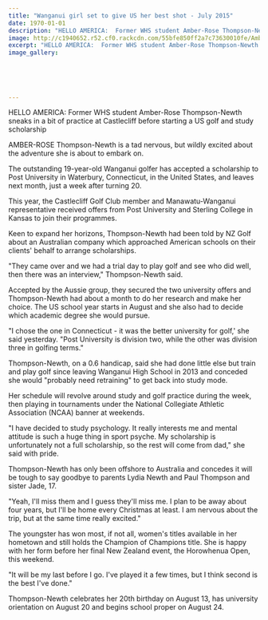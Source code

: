 ```yaml
---
title: "Wanganui girl set to give US her best shot - July 2015"
date: 1970-01-01
description: "HELLO AMERICA:  Former WHS student Amber-Rose Thompson-Newth sneaks in a bit of practice at Castlecliff before starting a US golf and study scholarship, Wanganui Chronicle article on 23/7/15..."
image: http://c1940652.r52.cf0.rackcdn.com/55bfe850ff2a7c73630010fe/Amber-Rose-Thompson-Newth.-Golf-schol-23.gif
excerpt: "HELLO AMERICA:  Former WHS student Amber-Rose Thompson-Newth sneaks in a bit of practice at Castlecliff before starting a US golf and study scholarship"
image_gallery:
    
    
    
    
    
---
```


<p>HELLO AMERICA: Former WHS student&nbsp;Amber-Rose Thompson-Newth sneaks in a bit of practice at Castlecliff before starting a US golf and study scholarship</p>
<p>AMBER-ROSE Thompson-Newth is a tad nervous, but wildly excited about the adventure she is about to embark on.</p>
<p>The outstanding 19-year-old Wanganui golfer has accepted a scholarship to Post University in Waterbury, Connecticut, in the United States, and leaves next month, just a week after turning 20.</p>
<p>This year, the Castlecliff Golf Club member and Manawatu-Wanganui representative received offers from Post University and Sterling College in Kansas to join their programmes.</p>
<p>Keen to expand her horizons, Thompson-Newth had been told by NZ Golf about an Australian company which approached American schools on their clients' behalf to arrange scholarships.</p>
<p>"They came over and we had a trial day to play golf and see who did well, then there was an interview," Thompson-Newth said.</p>
<p>Accepted by the Aussie group, they secured the two university offers and Thompson-Newth had about a month to do her research and make her choice. The US school year starts in August and she also had to decide which academic degree she would pursue.</p>
<p>"I chose the one in Connecticut - it was the better university for golf,' she said yesterday. "Post University is division two, while the other was division three in golfing terms."</p>
<p>Thompson-Newth, on a 0.6 handicap, said she had done little else but train and play golf since leaving Wanganui High School in 2013 and conceded she would "probably need retraining" to get back into study mode.</p>
<p>Her schedule will revolve around study and golf practice during the week, then playing in tournaments under the National Collegiate Athletic Association (NCAA) banner at weekends.</p>
<p>"I have decided to study psychology. It really interests me and mental attitude is such a huge thing in sport psyche. My scholarship is unfortunately not a full scholarship, so the rest will come from dad," she said with pride.</p>
<p>Thompson-Newth has only been offshore to Australia and concedes it will be tough to say goodbye to parents Lydia Newth and Paul Thompson and sister Jade, 17.</p>
<p>"Yeah, I'll miss them and I guess they'll miss me. I plan to be away about four years, but I'll be home every Christmas at least. I am nervous about the trip, but at the same time really excited."</p>
<p>The youngster has won most, if not all, women's titles available in her hometown and still holds the Champion of Champions title. She is happy with her form before her final New Zealand event, the Horowhenua Open, this weekend.</p>
<p>"It will be my last before I go. I've played it a few times, but I think second is the best I've done."</p>
<p>Thompson-Newth celebrates her 20th birthday on August 13, has university orientation on August 20 and begins school proper on August 24.</p>

